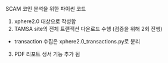 SCAM 코인 분석을 위한 파이썬 코드

1. xphere2.0 대상으로 작성함
2. TAMSA site의 전체 트랜잭션 다운로드 수행 (검증을 위해 2회 진행)
  - transaction 수집은 xphere2.0_transactions.py로 분리
3. PDF 리포트 생서 기능 추가 됨